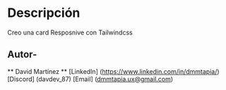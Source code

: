 # Descripción
Creo una card Resposnive con Tailwindcss
## Autor-
** David Martínez **
[LinkedIn] (https://www.linkedin.com/in/dmmtapia/)
[Discord] (davdev_87)
[Email] (dmmtapia.ux@gmail.com)

